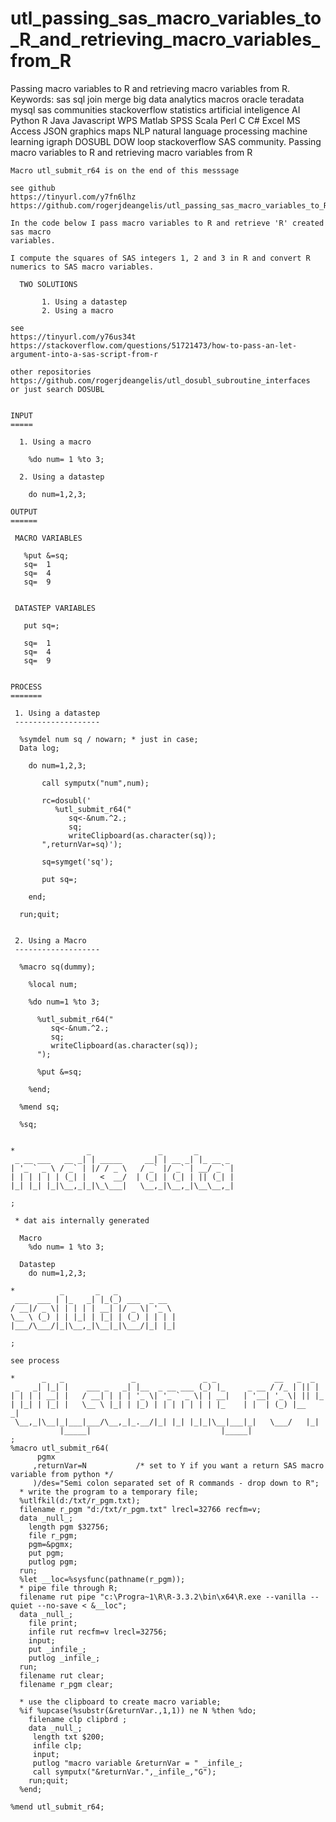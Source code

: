 # utl_passing_sas_macro_variables_to_R_and_retrieving_macro_variables_from_R
Passing macro variables to R and retrieving macro variables from R.  Keywords: sas sql join merge big data analytics macros oracle teradata mysql sas communities stackoverflow statistics artificial inteligence AI Python R Java Javascript WPS Matlab SPSS Scala Perl C C# Excel MS Access JSON graphics maps NLP natural language processing machine learning igraph DOSUBL DOW loop stackoverflow SAS community.
    Passing macro variables to R and retrieving macro variables from R

    Macro utl_submit_r64 is on the end of this messsage

    see github
    https://tinyurl.com/y7fn6lhz
    https://github.com/rogerjdeangelis/utl_passing_sas_macro_variables_to_R_and_retrieving_macro_variables_from_R

    In the code below I pass macro variables to R and retrieve 'R' created sas macro
    variables.

    I compute the squares of SAS integers 1, 2 and 3 in R and convert R numerics to SAS macro variables.

      TWO SOLUTIONS

           1. Using a datastep
           2. Using a macro

    see
    https://tinyurl.com/y76us34t
    https://stackoverflow.com/questions/51721473/how-to-pass-an-let-argument-into-a-sas-script-from-r

    other repositories
    https://github.com/rogerjdeangelis/utl_dosubl_subroutine_interfaces
    or just search DOSUBL


    INPUT
    =====

      1. Using a macro

        %do num= 1 %to 3;

      2. Using a datastep

        do num=1,2,3;

    OUTPUT
    ======

     MACRO VARIABLES

       %put &=sq;
       sq=  1
       sq=  4
       sq=  9


     DATASTEP VARIABLES

       put sq=;

       sq=  1
       sq=  4
       sq=  9


    PROCESS
    =======

     1. Using a datastep
     -------------------

      %symdel num sq / nowarn; * just in case;
      Data log;

        do num=1,2,3;

           call symputx("num",num);

           rc=dosubl('
              %utl_submit_r64("
                 sq<-&num.^2.;
                 sq;
                 writeClipboard(as.character(sq));
           ",returnVar=sq)');

           sq=symget('sq');

           put sq=;

        end;

      run;quit;


     2. Using a Macro
     -------------------

      %macro sq(dummy);

        %local num;

        %do num=1 %to 3;

          %utl_submit_r64("
             sq<-&num.^2.;
             sq;
             writeClipboard(as.character(sq));
          ");

          %put &=sq;

        %end;

      %mend sq;

      %sq;


    *                _               _       _
     _ __ ___   __ _| | _____     __| | __ _| |_ __ _
    | '_ ` _ \ / _` | |/ / _ \   / _` |/ _` | __/ _` |
    | | | | | | (_| |   <  __/  | (_| | (_| | || (_| |
    |_| |_| |_|\__,_|_|\_\___|   \__,_|\__,_|\__\__,_|

    ;

     * dat ais internally generated

      Macro
        %do num= 1 %to 3;

      Datastep
        do num=1,2,3;

    *          _       _   _
     ___  ___ | |_   _| |_(_) ___  _ __
    / __|/ _ \| | | | | __| |/ _ \| '_ \
    \__ \ (_) | | |_| | |_| | (_) | | | |
    |___/\___/|_|\__,_|\__|_|\___/|_| |_|

    ;

    see process

    *      _   _               _               _ _             __   _  _
     _   _| |_| |    ___ _   _| |__  _ __ ___ (_) |_     _ __ / /_ | || |
    | | | | __| |   / __| | | | '_ \| '_ ` _ \| | __|   | '__| '_ \| || |_
    | |_| | |_| |   \__ \ |_| | |_) | | | | | | | |_    | |  | (_) |__   _|
     \__,_|\__|_|___|___/\__,_|_.__/|_| |_| |_|_|\__|___|_|   \___/   |_|
               |_____|                             |_____|
    ;
    %macro utl_submit_r64(
          pgmx
         ,returnVar=N           /* set to Y if you want a return SAS macro variable from python */
         )/des="Semi colon separated set of R commands - drop down to R";
      * write the program to a temporary file;
      %utlfkil(d:/txt/r_pgm.txt);
      filename r_pgm "d:/txt/r_pgm.txt" lrecl=32766 recfm=v;
      data _null_;
        length pgm $32756;
        file r_pgm;
        pgm=&pgmx;
        put pgm;
        putlog pgm;
      run;
      %let __loc=%sysfunc(pathname(r_pgm));
      * pipe file through R;
      filename rut pipe "c:\Progra~1\R\R-3.3.2\bin\x64\R.exe --vanilla --quiet --no-save < &__loc";
      data _null_;
        file print;
        infile rut recfm=v lrecl=32756;
        input;
        put _infile_;
        putlog _infile_;
      run;
      filename rut clear;
      filename r_pgm clear;

      * use the clipboard to create macro variable;
      %if %upcase(%substr(&returnVar.,1,1)) ne N %then %do;
        filename clp clipbrd ;
        data _null_;
         length txt $200;
         infile clp;
         input;
         putlog "macro variable &returnVar = " _infile_;
         call symputx("&returnVar.",_infile_,"G");
        run;quit;
      %end;

    %mend utl_submit_r64;




